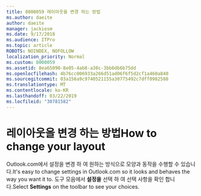 ```yaml
---
title: 8000059 레이아웃을 변경 하는 방법
ms.author: daeite
author: daeite
manager: jackiesm
ms.date: 9/17/2018
ms.audience: ITPro
ms.topic: article
ROBOTS: NOINDEX, NOFOLLOW
localization_priority: Normal
ms.custom: 8000059
ms.assetid: 8ea65090-8e05-4ab8-a30c-3bb6db6b75dd
ms.openlocfilehash: 4b76cc006933a266d51ad06f6f5d2cf1a460a840
ms.sourcegitcommit: 03a156a9c9740521155a30775492c7dff0982588
ms.translationtype: MT
ms.contentlocale: ko-KR
ms.lasthandoff: 03/22/2019
ms.locfileid: "30781582"
---
```

# <a name="how-to-change-your-layout"></a><span data-ttu-id="4b6a4-102">레이아웃을 변경 하는 방법</span><span class="sxs-lookup"><span data-stu-id="4b6a4-102">How to change your layout</span></span>

<span data-ttu-id="4b6a4-103">Outlook.com에서 설정을 변경 하 여 원하는 방식으로 모양과 동작을 수행할 수 있습니다.</span><span class="sxs-lookup"><span data-stu-id="4b6a4-103">It's easy to change settings in Outlook.com so it looks and behaves the way you want it to.</span></span> <span data-ttu-id="4b6a4-104">도구 모음에서 **설정을** 선택 하 여 선택 사항을 확인 합니다.</span><span class="sxs-lookup"><span data-stu-id="4b6a4-104">Select **Settings** on the toolbar to see your choices.</span></span> 
  

